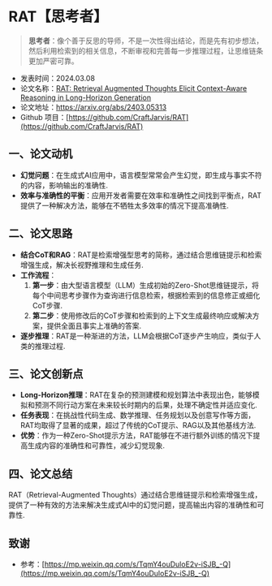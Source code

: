 # RAT【思考者】

> **思考者**：像个善于反思的导师，不是一次性得出结论，而是先有初步想法，然后利用检索到的相关信息，不断审视和完善每一步推理过程，让思维链条更加严密可靠。
>

* 发表时间：2024.03.08
* 论文名称：[RAT: Retrieval Augmented Thoughts Elicit Context-Aware Reasoning in Long-Horizon Generation](https://arxiv.org/abs/2403.05313)
* 论文地址：https://arxiv.org/abs/2403.05313
* Github 项目：[https://github.com/CraftJarvis/RAT](https://github.com/CraftJarvis/RAT)

## 一、论文动机

- **幻觉问题**：在生成式AI应用中，语言模型常常会产生幻觉，即生成与事实不符的内容，影响输出的准确性.
- **效率与准确性的平衡**：应用开发者需要在效率和准确性之间找到平衡点，RAT提供了一种解决方法，能够在不牺牲太多效率的情况下提高准确性.

## 二、论文思路

- **结合CoT和RAG**：RAT是检索增强型思考的简称，通过结合思维链提示和检索增强生成，解决长视野推理和生成任务.
- **工作流程**：
  1. **第一步**：由大型语言模型（LLM）生成初始的Zero-Shot思维链提示，将每个中间思考步骤作为查询进行信息检索，根据检索到的信息修正或细化CoT步骤.
  2. **第二步**：使用修改后的CoT步骤和检索到的上下文生成最终响应或解决方案，提供全面且事实上准确的答案.
- **逐步推理**：RAT是一种渐进的方法，LLM会根据CoT逐步产生响应，类似于人类的推理过程.

## 三、论文创新点

- **Long-Horizon推理**：RAT在复杂的预测建模和规划算法中表现出色，能够模拟和预测不同行动方案在未来较长时期内的后果，处理不确定性并适应变化.
- **任务表现**：在挑战性代码生成、数学推理、任务规划以及创意写作等方面，RAT均取得了显著的成果，超过了传统的CoT提示、RAG以及其他基线方法.
- **优势**：作为一种Zero-Shot提示方法，RAT能够在不进行额外训练的情况下提高生成内容的准确性和可靠性，减少幻觉现象.

## 四、论文总结

RAT（Retrieval-Augmented Thoughts）通过结合思维链提示和检索增强生成，提供了一种有效的方法来解决生成式AI中的幻觉问题，提高输出内容的准确性和可靠性.

## 致谢

* 参考：[https://mp.weixin.qq.com/s/TqmY4ouDuloE2v-iSJB_-Q](https://mp.weixin.qq.com/s/TqmY4ouDuloE2v-iSJB_-Q)